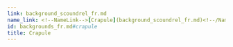 ```yaml
---
link: background_scoundrel_fr.md
name_link: <!--NameLink-->[Crapule](background_scoundrel_fr.md)<!--/NameLink-->
id: backgrounds_fr.md#crapule
title: Crapule
---
```


